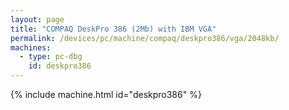 ```yaml
---
layout: page
title: "COMPAQ DeskPro 386 (2Mb) with IBM VGA"
permalink: /devices/pc/machine/compaq/deskpro386/vga/2048kb/
machines:
  - type: pc-dbg
    id: deskpro386
---
```


{% include machine.html id="deskpro386" %}
